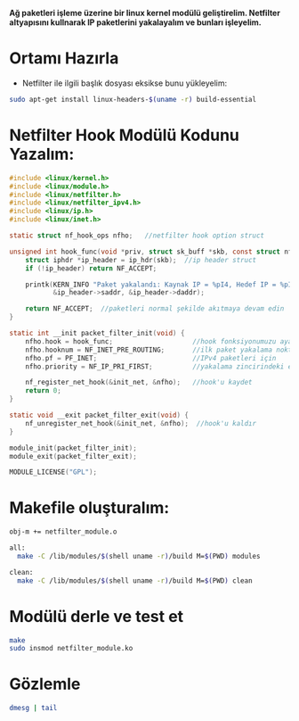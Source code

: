 **Ağ paketleri işleme üzerine bir linux kernel modülü geliştirelim. Netfilter altyapısını kullnarak IP paketlerini yakalayalım ve bunları işleyelim.**

# Ortamı Hazırla
- Netfilter ile ilgili başlık dosyası eksikse bunu yükleyelim:

```bash
sudo apt-get install linux-headers-$(uname -r) build-essential
```

# Netfilter Hook Modülü Kodunu Yazalım:

```C
#include <linux/kernel.h>
#include <linux/module.h>
#include <linux/netfilter.h>
#include <linux/netfilter_ipv4.h>
#include <linux/ip.h>
#include <linux/inet.h>

static struct nf_hook_ops nfho;   //netfilter hook option struct

unsigned int hook_func(void *priv, struct sk_buff *skb, const struct nf_hook_state *state) {
    struct iphdr *ip_header = ip_hdr(skb);  //ip header struct
    if (!ip_header) return NF_ACCEPT;

    printk(KERN_INFO "Paket yakalandı: Kaynak IP = %pI4, Hedef IP = %pI4\n",
           &ip_header->saddr, &ip_header->daddr);

    return NF_ACCEPT;  //paketleri normal şekilde akıtmaya devam edin
}

static int __init packet_filter_init(void) {
    nfho.hook = hook_func;                    //hook fonksiyonumuzu ayarlayın
    nfho.hooknum = NF_INET_PRE_ROUTING;       //ilk paket yakalama noktası
    nfho.pf = PF_INET;                        //IPv4 paketleri için
    nfho.priority = NF_IP_PRI_FIRST;          //yakalama zincirindeki en yüksek öncelik

    nf_register_net_hook(&init_net, &nfho);   //hook'u kaydet
    return 0;
}

static void __exit packet_filter_exit(void) {
    nf_unregister_net_hook(&init_net, &nfho);  //hook'u kaldır
}

module_init(packet_filter_init);
module_exit(packet_filter_exit);

MODULE_LICENSE("GPL");
```

# Makefile oluşturalım:

```bash
obj-m += netfilter_module.o

all:
  make -C /lib/modules/$(shell uname -r)/build M=$(PWD) modules

clean:
  make -C /lib/modules/$(shell uname -r)/build M=$(PWD) clean

```

# Modülü derle ve test et

```bash
make
sudo insmod netfilter_module.ko
```

# Gözlemle
```bash
dmesg | tail
```





















